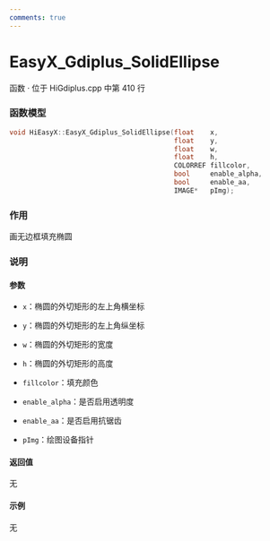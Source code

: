 ```yaml
---
comments: true
---
```


# EasyX_Gdiplus_SolidEllipse
函数 · 位于 HiGdiplus.cpp 中第 410 行

### 函数模型

```cpp
void HiEasyX::EasyX_Gdiplus_SolidEllipse(float    x,
										 float    y,
										 float    w,
										 float    h,
										 COLORREF fillcolor,
										 bool  	  enable_alpha,
										 bool  	  enable_aa,
										 IMAGE*   pImg);
```

### 作用
画无边框填充椭圆

### 说明
#### 参数
- `x`：椭圆的外切矩形的左上角横坐标

- `y`：椭圆的外切矩形的左上角纵坐标

- `w`：椭圆的外切矩形的宽度

- `h`：椭圆的外切矩形的高度

- `fillcolor`：填充颜色

- `enable_alpha`：是否启用透明度

- `enable_aa`：是否启用抗锯齿

- `pImg`：绘图设备指针

#### 返回值
无

#### 示例
无